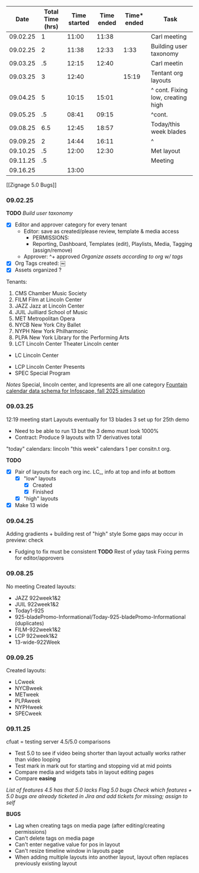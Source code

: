
| Date     | Total Time (hrs) | Time started | Time ended | Time* ended | Task                              |
| -------- | ---------------- | ------------ | ---------- | ----------- | --------------------------------- |
| 09.02.25 | 1                | 11:00        | 11:38      |             | Carl meeting                      |
| 09.02.25 | 2                | 11:38        | 12:33      | 1:33        | Building user taxonomy            |
| 09.03.25 | .5               | 12:15        | 12:40      |             | Carl meetin                       |
| 09.03.25 | 3                | 12:40        |            | 15:19       | Tentant org layouts               |
| 09.04.25 | 5                | 10:15        | 15:01      |             | ^ cont. Fixing low, creating high |
| 09.05.25 | .5               | 08:41        | 09:15      |             | ^cont.                            |
| 09.08.25 | 6.5              | 12:45        | 18:57      |             | Today/this week blades            |
| 09.09.25 | 2                | 14:44        | 16:11      |             | ^                                 |
| 09.10.25 | .5               | 12:00        | 12:30      |             | Met layout                        |
| 09.11.25 | .5               |              |            |             | Meeting                           |
| 09.16.25 |                  | 13:00        |            |             |                                   |
[[Zignage 5.0 Bugs]]
### 09.02.25 
**TODO**
*Build user taxonomy*
- [x] Editor and approver category for every tenant
	- Editor: save as created/please review, template & media access 
		- PERMISSIONS:
		- Reporting, Dashboard, Templates (edit), Playlists, Media, Tagging (assign/remove)
	- Approver: ^+ approved
*Organize assets according to org w/ tags*
- [x] Org Tags created: ￼
- [x] Assets organized ?

Tenants:
1. CMS		Chamber Music Society
2. FILM		Film at Lincoln Center
3. JAZZ		Jazz at Lincoln Center
4. JUIL		Juilliard School of Music
5. MET		Metropolitan Opera
6. NYCB		New York City Ballet
7. NYPH		New York Philharmonic
8. PLPA		New York Library for the Performing Arts		
9. LCT			Lincoln Center Theater
Lincoln center
+ LC 			Lincoln Center
- LCP			Lincoln Center Presents
- SPEC		Special Program


*Notes*
Special, lincoln center, and lcpresents are all one category
[Fountain calendar data schema for Infoscape, fall 2025 simulation](https://docs.google.com/document/d/1WVbPYupTsXncmuGdq30EqXmZBlJwF1TsNauZcMGjGQQ/edit?tab=t.0)

### 09.03.25 
12:19 meeting start
Layouts eventually for 13 blades 3 set up for 25th demo
- Need to be able to run 13 but the 3 demo must look 1000%
- Contract: Produce 9 layouts with 17 derivatives total 

"today" calendars: lincoln
"this week" calendars 1 per consitn.t org.

**TODO**
- [x] Pair of layouts for each org inc. LC_, info at top and info at bottom
	- [x] "low" layouts
		- [x] Created
		- [x] Finished
	- [x] "high" layouts
- [x] Make 13 wide 

### 09.04.25
Adding gradients + building rest of "high" style
Some gaps may occur in preview: check
- Fudging to fix must be consistent
**TODO**
Rest of yday task 
Fixing perms for editor/approvers

### 09.08.25
No meeting
Created layouts:
- JAZZ 922week1&2
- JUIL 922week1&2
- Today1-925
- 925-bladePromo-Informational/Today-925-bladePromo-Informational (duplicates)
- FILM-922week1&2
- LCP 922week1&2
- 13-wide-922Week

### 09.09.25
Created layouts: 
- LCweek
- NYCBweek
- METweek
- PLPAweek
- NYPHweek
- SPECweek
### 09.11.25
cfuat = testing server
4.5/5.0 comparisons
- Test 5.0 to see if video being shorter than layout actually works rather than video looping 
- Test mark in mark out for starting and stopping vid at mid points
- Compare media and widgets tabs in layout editing pages
- Compare **easing**

*List of features 4.5 has that 5.0 lacks*
*Flag 5.0 bugs*
*Check which features + 5.0 bugs are already ticketed in Jira and add tickets for missing; assign to self*


**BUGS**
- Lag when creating tags on media page (after editing/creating permissions)
- Can't delete tags on media page
- Can't enter negative value for pos in layout
- Can't resize timeline window in layouts page
- When adding multiple layouts into another layout, layout often replaces previously existing layout